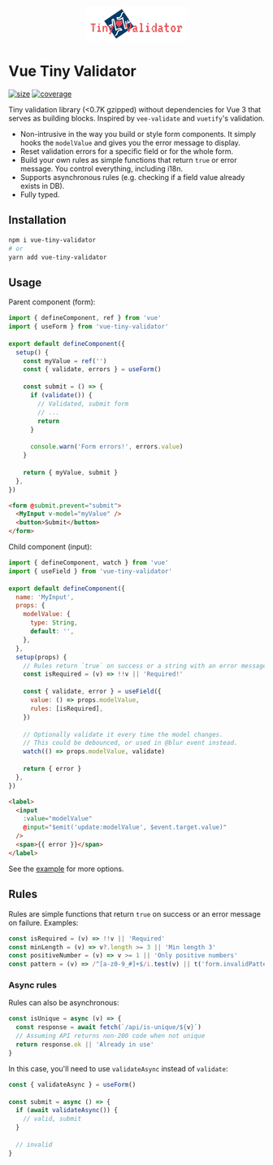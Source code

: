 <p align="center">
  <img width="200" src="./logo.png">
</p>

# Vue Tiny Validator

[![size](https://badgen.net/bundlephobia/minzip/vue-tiny-validator)](https://bundlephobia.com/result?p=vue-tiny-validator)
[![coverage](https://coveralls.io/repos/github/frandiox/vue-tiny-validator/badge.svg?branch=master)](https://coveralls.io/github/frandiox/vue-tiny-validator?branch=master)

Tiny validation library (<0.7K gzipped) without dependencies for Vue 3 that serves as building blocks. Inspired by `vee-validate` and `vuetify`'s validation.

- Non-intrusive in the way you build or style form components. It simply hooks the `modelValue` and gives you the error message to display.
- Reset validation errors for a specific field or for the whole form.
- Build your own rules as simple functions that return `true` or error message. You control everything, including i18n.
- Supports asynchronous rules (e.g. checking if a field value already exists in DB).
- Fully typed.

## Installation

```sh
npm i vue-tiny-validator
# or
yarn add vue-tiny-validator
```

## Usage

Parent component (form):

```js
import { defineComponent, ref } from 'vue'
import { useForm } from 'vue-tiny-validator'

export default defineComponent({
  setup() {
    const myValue = ref('')
    const { validate, errors } = useForm()

    const submit = () => {
      if (validate()) {
        // Validated, submit form
        // ...
        return
      }

      console.warn('Form errors!', errors.value)
    }

    return { myValue, submit }
  },
})
```

```html
<form @submit.prevent="submit">
  <MyInput v-model="myValue" />
  <button>Submit</button>
</form>
```

Child component (input):

```js
import { defineComponent, watch } from 'vue'
import { useField } from 'vue-tiny-validator'

export default defineComponent({
  name: 'MyInput',
  props: {
    modelValue: {
      type: String,
      default: '',
    },
  },
  setup(props) {
    // Rules return `true` on success or a string with an error message on failure.
    const isRequired = (v) => !!v || 'Required!'

    const { validate, error } = useField({
      value: () => props.modelValue,
      rules: [isRequired],
    })

    // Optionally validate it every time the model changes.
    // This could be debounced, or used in @blur event instead.
    watch(() => props.modelValue, validate)

    return { error }
  },
})
```

```html
<label>
  <input
    :value="modelValue"
    @input="$emit('update:modelValue', $event.target.value)"
  />
  <span>{{ error }}</span>
</label>
```

See the [example](./example) for more options.

## Rules

Rules are simple functions that return `true` on success or an error message on failure. Examples:

```js
const isRequired = (v) => !!v || 'Required'
const minLength = (v) => v?.length >= 3 || 'Min length 3'
const positiveNumber = (v) => v >= 1 || 'Only positive numbers'
const pattern = (v) => /^[a-z0-9_#]+$/i.test(v) || t('form.invalidPattern') // using vue-i18n
```

### Async rules

Rules can also be asynchronous:

```js
const isUnique = async (v) => {
  const response = await fetch(`/api/is-unique/${v}`)
  // Assuming API returns non-200 code when not unique
  return response.ok || 'Already in use'
}
```

In this case, you'll need to use `validateAsync` instead of `validate`:

```js
const { validateAsync } = useForm()

const submit = async () => {
  if (await validateAsync()) {
    // valid, submit
  }

  // invalid
}
```
